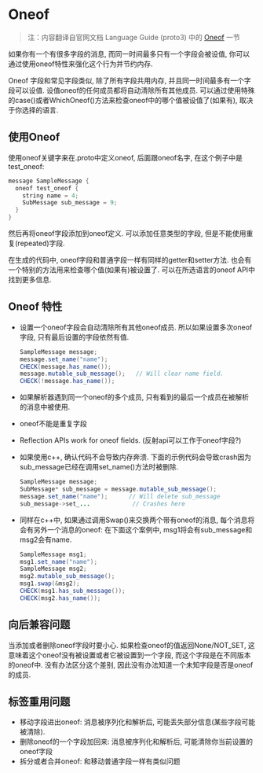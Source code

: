 # Oneof

> 注：内容翻译自官网文档 Language Guide (proto3) 中的 [Oneof](https://developers.google.com/protocol-buffers/docs/proto3#oneof) 一节

如果你有一个有很多字段的消息, 而同一时间最多只有一个字段会被设值, 你可以通过使用oneof特性来强化这个行为并节约内存.

Oneof 字段和常见字段类似, 除了所有字段共用内存, 并且同一时间最多有一个字段可以设值. 设值oneof的任何成员都将自动清除所有其他成员. 可以通过使用特殊的case()或者WhichOneof()方法来检查oneof中的哪个值被设值了(如果有), 取决于你选择的语言.

## 使用Oneof

使用oneof关键字来在.proto中定义oneof, 后面跟oneof名字, 在这个例子中是test_oneof:

```java
message SampleMessage {
  oneof test_oneof {
    string name = 4;
    SubMessage sub_message = 9;
  }
}
```

然后再将oneof字段添加到oneof定义. 可以添加任意类型的字段, 但是不能使用重复(repeated)字段.

在生成的代码中, oneof字段和普通字段一样有同样的getter和setter方法. 也会有一个特别的方法用来检查哪个值(如果有)被设置了. 可以在所选语言的oneof API中找到更多信息.

## Oneof 特性

- 设置一个oneof字段会自动清除所有其他oneof成员. 所以如果设置多次oneof字段, 只有最后设置的字段依然有值.

    ```java
    SampleMessage message;
    message.set_name("name");
    CHECK(message.has_name());
    message.mutable_sub_message();   // Will clear name field.
    CHECK(!message.has_name());
    ```

- 如果解析器遇到同一个oneof的多个成员, 只有看到的最后一个成员在被解析的消息中被使用.
- oneof不能是重复字段
- Reflection APIs work for oneof fields. (反射api可以工作于oneof字段?)
- 如果使用c++, 确认代码不会导致内存奔溃. 下面的示例代码会导致crash因为sub_message已经在调用set_name()方法时被删除.

    ```java
    SampleMessage message;
    SubMessage* sub_message = message.mutable_sub_message();
    message.set_name("name");      // Will delete sub_message
    sub_message->set_...            // Crashes here
    ```

- 同样在c++中, 如果通过调用Swap()来交换两个带有oneof的消息, 每个消息将会有另外一个消息的oneof: 在下面这个案例中, msg1将会有sub_message和msg2会有name.

    ```java
    SampleMessage msg1;
    msg1.set_name("name");
    SampleMessage msg2;
    msg2.mutable_sub_message();
    msg1.swap(&msg2);
    CHECK(msg1.has_sub_message());
    CHECK(msg2.has_name());
    ```
## 向后兼容问题

当添加或者删除oneof字段时要小心. 如果检查oneof的值返回None/NOT_SET, 这意味着这个oneof没有被设置或者它被设置到一个字段, 而这个字段是在不同版本的oneof中. 没有办法区分这个差别, 因此没有办法知道一个未知字段是否是oneof的成员.


## 标签重用问题

- 移动字段进出oneof: 消息被序列化和解析后, 可能丢失部分信息(某些字段可能被清除).
- 删除oneof的一个字段加回来: 消息被序列化和解析后, 可能清除你当前设置的oneof字段
- 拆分或者合并oneof: 和移动普通字段一样有类似问题


